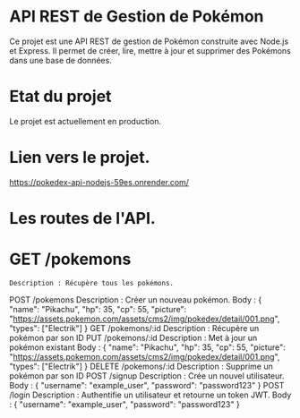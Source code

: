  # API REST de Gestion de Pokémon

Ce projet est une API REST de gestion de Pokémon construite avec Node.js et Express. Il permet de créer, lire, mettre à jour et supprimer des Pokémons dans une base de données.

 # Etat du projet

Le projet est actuellement en production.

 # Lien vers le projet.

https://pokedex-api-nodejs-59es.onrender.com/

 # Les routes de l'API.

# GET /pokemons
    Description : Récupère tous les pokémons.
POST /pokemons
    Description : Créer un nouveau pokémon.
    Body : 
        {
            "name": "Pikachu",
            "hp": 35,
            "cp": 55,
            "picture": "https://assets.pokemon.com/assets/cms2/img/pokedex/detail/001.png",
            "types": ["Electrik"]
        }
GET /pokemons/:id
    Description : Récupère un pokémon par son ID
PUT /pokemons/:id
    Description : Met à jour un pokémon existant
    Body : 
        {
            "name": "Pikachu",
            "hp": 35,
            "cp": 55,
            "picture": "https://assets.pokemon.com/assets/cms2/img/pokedex/detail/001.png",
            "types": ["Electrik"]
        }
DELETE /pokemons/:id
    Description : Supprime un pokémon par son ID
POST /signup
    Description : Crée un nouvel utilisateur.
    Body : {
        "username": "example_user",
        "password": "password123"
    }
POST /login
    Description : Authentifie un utilisateur et retourne un token JWT.
    Body : {
        "username": "example_user",
        "password": "password123"
    }


